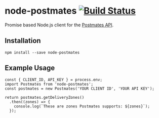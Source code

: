 # node-postmates [![Build Status](https://travis-ci.org/alexleventer/node-postmates.svg?branch=master)](https://travis-ci.org/alexleventer/node-postmates)

Promise based Node.js client for the [Postmates API](https://postmates.com/developer/).

## Installation
`npm install --save node-postmates`

## Example Usage

```
const { CLIENT_ID, API_KEY } = process.env;
import Postmates from 'node-postmates';
const postmates = new Postmates('YOUR CLIENT ID', 'YOUR API KEY');

return postmates.getDeliveryZones()
  .then((zones) => {
    console.log(`These are zones Postmates supports: ${zones}`);
  });
```
